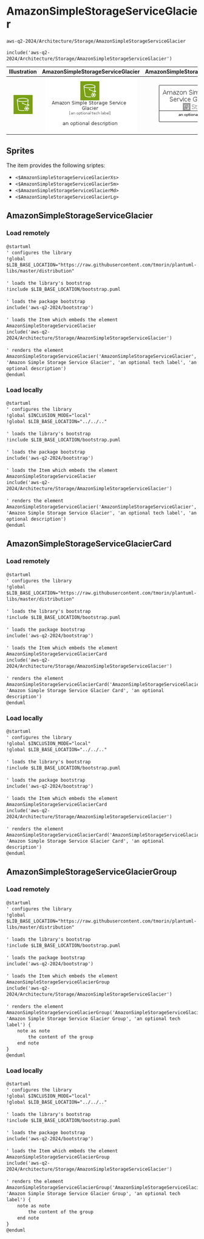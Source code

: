 # AmazonSimpleStorageServiceGlacier


```text
aws-q2-2024/Architecture/Storage/AmazonSimpleStorageServiceGlacier
```

```text
include('aws-q2-2024/Architecture/Storage/AmazonSimpleStorageServiceGlacier')
```



| Illustration | AmazonSimpleStorageServiceGlacier | AmazonSimpleStorageServiceGlacierCard | AmazonSimpleStorageServiceGlacierGroup |
| :---: | :---: | :---: | :---: |
| ![illustration for Illustration](../../../aws-q2-2024/Architecture/Storage/AmazonSimpleStorageServiceGlacier.png) | ![illustration for AmazonSimpleStorageServiceGlacier](../../../aws-q2-2024/Architecture/Storage/AmazonSimpleStorageServiceGlacier.Local.png) | ![illustration for AmazonSimpleStorageServiceGlacierCard](../../../aws-q2-2024/Architecture/Storage/AmazonSimpleStorageServiceGlacierCard.Local.png) | ![illustration for AmazonSimpleStorageServiceGlacierGroup](../../../aws-q2-2024/Architecture/Storage/AmazonSimpleStorageServiceGlacierGroup.Local.png) |



## Sprites
The item provides the following sriptes:

- `<$AmazonSimpleStorageServiceGlacierXs>`
- `<$AmazonSimpleStorageServiceGlacierSm>`
- `<$AmazonSimpleStorageServiceGlacierMd>`
- `<$AmazonSimpleStorageServiceGlacierLg>`





## AmazonSimpleStorageServiceGlacier

### Load remotely
```plantuml
@startuml
' configures the library
!global $LIB_BASE_LOCATION="https://raw.githubusercontent.com/tmorin/plantuml-libs/master/distribution"

' loads the library's bootstrap
!include $LIB_BASE_LOCATION/bootstrap.puml

' loads the package bootstrap
include('aws-q2-2024/bootstrap')

' loads the Item which embeds the element AmazonSimpleStorageServiceGlacier
include('aws-q2-2024/Architecture/Storage/AmazonSimpleStorageServiceGlacier')

' renders the element
AmazonSimpleStorageServiceGlacier('AmazonSimpleStorageServiceGlacier', 'Amazon Simple Storage Service Glacier', 'an optional tech label', 'an optional description')
@enduml
```

### Load locally
```plantuml
@startuml
' configures the library
!global $INCLUSION_MODE="local"
!global $LIB_BASE_LOCATION="../../.."

' loads the library's bootstrap
!include $LIB_BASE_LOCATION/bootstrap.puml

' loads the package bootstrap
include('aws-q2-2024/bootstrap')

' loads the Item which embeds the element AmazonSimpleStorageServiceGlacier
include('aws-q2-2024/Architecture/Storage/AmazonSimpleStorageServiceGlacier')

' renders the element
AmazonSimpleStorageServiceGlacier('AmazonSimpleStorageServiceGlacier', 'Amazon Simple Storage Service Glacier', 'an optional tech label', 'an optional description')
@enduml
```

## AmazonSimpleStorageServiceGlacierCard

### Load remotely
```plantuml
@startuml
' configures the library
!global $LIB_BASE_LOCATION="https://raw.githubusercontent.com/tmorin/plantuml-libs/master/distribution"

' loads the library's bootstrap
!include $LIB_BASE_LOCATION/bootstrap.puml

' loads the package bootstrap
include('aws-q2-2024/bootstrap')

' loads the Item which embeds the element AmazonSimpleStorageServiceGlacierCard
include('aws-q2-2024/Architecture/Storage/AmazonSimpleStorageServiceGlacier')

' renders the element
AmazonSimpleStorageServiceGlacierCard('AmazonSimpleStorageServiceGlacierCard', 'Amazon Simple Storage Service Glacier Card', 'an optional description')
@enduml
```

### Load locally
```plantuml
@startuml
' configures the library
!global $INCLUSION_MODE="local"
!global $LIB_BASE_LOCATION="../../.."

' loads the library's bootstrap
!include $LIB_BASE_LOCATION/bootstrap.puml

' loads the package bootstrap
include('aws-q2-2024/bootstrap')

' loads the Item which embeds the element AmazonSimpleStorageServiceGlacierCard
include('aws-q2-2024/Architecture/Storage/AmazonSimpleStorageServiceGlacier')

' renders the element
AmazonSimpleStorageServiceGlacierCard('AmazonSimpleStorageServiceGlacierCard', 'Amazon Simple Storage Service Glacier Card', 'an optional description')
@enduml
```

## AmazonSimpleStorageServiceGlacierGroup

### Load remotely
```plantuml
@startuml
' configures the library
!global $LIB_BASE_LOCATION="https://raw.githubusercontent.com/tmorin/plantuml-libs/master/distribution"

' loads the library's bootstrap
!include $LIB_BASE_LOCATION/bootstrap.puml

' loads the package bootstrap
include('aws-q2-2024/bootstrap')

' loads the Item which embeds the element AmazonSimpleStorageServiceGlacierGroup
include('aws-q2-2024/Architecture/Storage/AmazonSimpleStorageServiceGlacier')

' renders the element
AmazonSimpleStorageServiceGlacierGroup('AmazonSimpleStorageServiceGlacierGroup', 'Amazon Simple Storage Service Glacier Group', 'an optional tech label') {
    note as note
        the content of the group
    end note
}
@enduml
```

### Load locally
```plantuml
@startuml
' configures the library
!global $INCLUSION_MODE="local"
!global $LIB_BASE_LOCATION="../../.."

' loads the library's bootstrap
!include $LIB_BASE_LOCATION/bootstrap.puml

' loads the package bootstrap
include('aws-q2-2024/bootstrap')

' loads the Item which embeds the element AmazonSimpleStorageServiceGlacierGroup
include('aws-q2-2024/Architecture/Storage/AmazonSimpleStorageServiceGlacier')

' renders the element
AmazonSimpleStorageServiceGlacierGroup('AmazonSimpleStorageServiceGlacierGroup', 'Amazon Simple Storage Service Glacier Group', 'an optional tech label') {
    note as note
        the content of the group
    end note
}
@enduml
```

